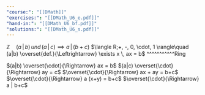 ```yaml
---
"course:": "[[DMath]]"
"exercises:": "[[DMath_U6_e.pdf]]"
"hand-in:": "[[DMath_U6_bf.pdf]]"
"solutions:": "[[DMath_U6_s.pdf]]"
---
```




$\mathbb{Z}\quad (a\,|\,b)\, und\, (a\,|\,c) \implies a\,|\,(b+c)$
$\langle R;+, -, 0, \cdot, 1 \rangle\quad (a|b) \overset{def.}{\Leftrightarrow} \exists x \, ax = b$
^^^^^^^^^^^Ring

$(a|b) \overset{\cdot}{\Rightarrow} ax = b$
$(a|c) \overset{\cdot}{\Rightarrow} ay = c$ 
$\overset{\cdot}{\Rightarrow} ax + ay = b+c$
$\overset{\cdot}{\Rightarrow} a (x+y) = b+c$
$\overset{\cdot}{\Rightarrow} a | b+c$

